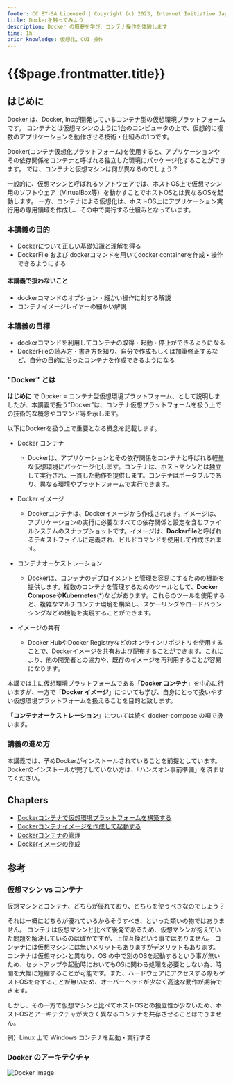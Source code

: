 ```yaml
---
footer: CC BY-SA Licensed | Copyright (c) 2023, Internet Initiative Japan Inc.
title: Dockerを触ってみよう
description: Docker の概要を学び、コンテナ操作を体験します
time: 1h
prior_knowledge: 仮想化、CUI 操作
---
```


<header-table/>

# {{$page.frontmatter.title}}

## はじめに

Docker は、Docker, Incが開発しているコンテナ型の仮想環境プラットフォームです。
コンテナとは仮想マシンのように1台のコンピュータの上で、仮想的に複数のアプリケーションを動作させる技術・仕組みの1つです。

Docker(コンテナ仮想化プラットフォーム)を使用すると、アプリケーションやその依存関係をコンテナと呼ばれる独立した環境にパッケージ化することができます。
では、コンテナと仮想マシンは何が異なるのでしょう？

一般的に、仮想マシンと呼ばれるソフトウェアでは、ホストOS上で仮想マシン用のソフトウェア（VirtualBox等）を動かすことでホストOSとは異なるOSを起動します。
一方、コンテナによる仮想化は、ホストOS上にアプリケーション実行用の専用領域を作成し、その中で実行する仕組みとなっています。

### 本講義の目的

- Dockerについて正しい基礎知識と理解を得る
- DockerFile および dockerコマンドを用いてdocker containerを作成・操作できるようにする

#### 本講義で扱わないこと

- dockerコマンドのオプション・細かい操作に対する解説
- コンテナイメージレイヤーの細かい解説

### 本講義の目標

- dockerコマンドを利用してコンテナの取得・起動・停止ができるようになる
- DockerFileの読み方・書き方を知り、自分で作成もしくは加筆修正するなど、自分の目的に沿ったコンテナを作成できるようになる

### "Docker" とは

**はじめに** で Docker = コンテナ型仮想環境プラットフォーム、として説明しましたが、本講義で扱う"Docker"は、コンテナ仮想プラットフォームを扱う上での技術的な概念やコマンド等を示します。

以下にDockerを扱う上で重要となる概念を記載します。

- Docker コンテナ
  - Dockerは、アプリケーションとその依存関係をコンテナと呼ばれる軽量な仮想環境にパッケージ化します。コンテナは、ホストマシンとは独立して実行され、一貫した動作を提供します。コンテナはポータブルであり、異なる環境やプラットフォームで実行できます。
- Docker イメージ
  - Dockerコンテナは、Dockerイメージから作成されます。イメージは、アプリケーションの実行に必要なすべての依存関係と設定を含むファイルシステムのスナップショットです。イメージは、**Dockerfile**と呼ばれるテキストファイルに定義され、ビルドコマンドを使用して作成されます。

- コンテナオーケストレーション
  - Dockerは、コンテナのデプロイメントと管理を容易にするための機能を提供します。複数のコンテナを管理するためのツールとして、**Docker Compose**や**Kubernetes**(*)などがあります。これらのツールを使用すると、複雑なマルチコンテナ環境を構築し、スケーリングやロードバランシングなどの機能を実現することができます。
- イメージの共有
  - Docker HubやDocker Registryなどのオンラインリポジトリを使用することで、Dockerイメージを共有および配布することができます。これにより、他の開発者との協力や、既存のイメージを再利用することが容易になります。

本講では主に仮想環境プラットフォームである「**Docker コンテナ**」を中心に行いますが、一方で「**Docker イメージ**」についても学び、自身にとって扱いやすい仮想環境プラットフォームを扱えることを目的と致します。

「**コンテナオーケストレーション**」については続く docker-compose の項で扱います。

### 講義の進め方

本講義では、予めDockerがインストールされていることを前提としています。
Dockerのインストールが完了していない方は、「ハンズオン事前準備」を済ませてください。

## Chapters

- [Dockerコンテナで仮想環境プラットフォームを構築する](./GETSTART.md)
- [Dockerコンテナイメージを作成して起動する](./RUN_AS_IMAGE.md.md)
- [Dockerコンテナの管理](./OPERATION.md)
- [Dockerイメージの作成](./BUILD.md)

## 参考

### 仮想マシン vs コンテナ
仮想マシンとコンテナ、どちらが優れており、どちらを使うべきなのでしょう？

それは一概にどちらが優れているからそうすべき、といった類いの物ではありません。
コンテナは仮想マシンと比べて後発であるため、仮想マシンが抱えていた問題を解決しているのは確かですが、上位互換という事ではありません。
コンテナには仮想マシンには無いメリットもありますがデメリットもあります。
コンテナは仮想マシンと異なり、OS の中で別のOSを起動するという事が無いため、セットアップや起動時においてもOSに関わる処理を必要としない為、時間を大幅に短縮することが可能です。また、ハードウェアにアクセスする際もゲストOSを介することが無いため、オーバーヘッドが少なく高速な動作が期待できます。

しかし、その一方で仮想マシンと比べてホストOSとの独立性が少ないため、ホストOSとアーキテクチャが大きく異なるコンテナを共存させることはできません。

例）Linux 上で Windows コンテナを起動・実行する


###  Docker のアーキテクチャ

![Docker Image](https://docs.docker.com/guides/images/docker-architecture.webp)

<credit-footer/>
